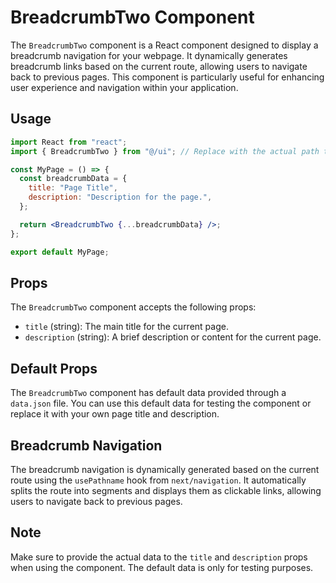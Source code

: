 # BreadcrumbTwo Component

The `BreadcrumbTwo` component is a React component designed to display a breadcrumb navigation for your webpage. It dynamically generates breadcrumb links based on the current route, allowing users to
navigate back to previous pages. This component is particularly useful for enhancing user experience and navigation within your application.

## Usage

```jsx
import React from "react";
import { BreadcrumbTwo } from "@/ui"; // Replace with the actual path to the BreadcrumbTwo component

const MyPage = () => {
  const breadcrumbData = {
    title: "Page Title",
    description: "Description for the page.",
  };

  return <BreadcrumbTwo {...breadcrumbData} />;
};

export default MyPage;
```

## Props

The `BreadcrumbTwo` component accepts the following props:

- `title` (string): The main title for the current page.
- `description` (string): A brief description or content for the current page.

## Default Props

The `BreadcrumbTwo` component has default data provided through a `data.json` file. You can use this default data for testing the component or replace it with your own page title and description.

## Breadcrumb Navigation

The breadcrumb navigation is dynamically generated based on the current route using the `usePathname` hook from `next/navigation`. It automatically splits the route into segments and displays them as
clickable links, allowing users to navigate back to previous pages.

## Note

Make sure to provide the actual data to the `title` and `description` props when using the component. The default data is only for testing purposes.